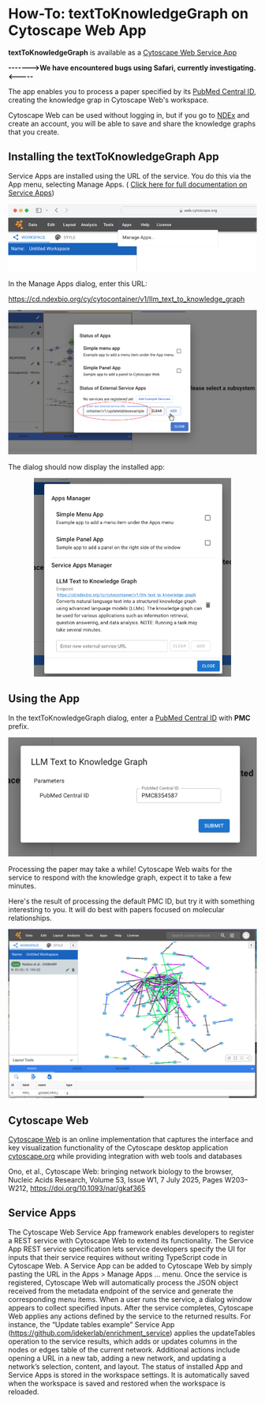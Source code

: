 # How-To: textToKnowledgeGraph on Cytoscape Web App

**textToKnowledgeGraph** is available as a [Cytoscape Web Service App](https://cytoscape-web.readthedocs.io/en/latest/Extending.html#service-apps)

**------->We have encountered bugs using Safari, currently investigating.<-----**

 The app enables you to process a paper specified by its [PubMed Central ID](https://en.wikipedia.org/wiki/PubMed_Central#PMCID), creating the knowledge grap in Cytoscape Web's workspace.

Cytoscape Web can be used without logging in, but if you go to [NDEx](www.ndexbio.org) and create an account, you will be able to save and share the knowledge graphs that you create.

## Installing the textToKnowledgeGraph App

Service Apps are installed using the URL of the service. You do this via the App menu, selecting Manage Apps. (
[Click here for full documentation on Service Apps](https://cytoscape-web.readthedocs.io/en/latest/Extending.html#service-apps))

![apps menu](manage_apps_menu.png)

In the Manage Apps dialog, enter this URL:

https://cd.ndexbio.org/cy/cytocontainer/v1/llm_text_to_knowledge_graph

![apps manager dialog](cytoscape_web_app_manager.png)

The dialog should now display the installed app:
<p align="center">
    <img src="web_manager_with_text2KG.png" alt="Alt text" width="400">
</p>

## Using the App

In the textToKnowledgeGraph dialog, enter a [PubMed Central ID](https://en.wikipedia.org/wiki/PubMed_Central#PMCID) with **PMC** prefix.

![alt text](text2KG_dialog.png)

Processing the paper may take a while! Cytoscape Web waits for the service to respond with the knowledge graph, expect it to take a few minutes.

Here's the result of processing the default PMC ID, but try it with something interesting to you. It will do best with papers focused on molecular relationships.

![alt text](naidoo_kg.png)

## Cytoscape Web

[Cytoscape Web](https://web.cytoscape.org) is an online implementation that captures the interface and key visualization functionality of the Cytoscape desktop application [cytoscape.org](https://cytoscape.org) while providing integration with web tools and databases

Ono, et al., Cytoscape Web: bringing network biology to the browser, Nucleic Acids Research, Volume 53, Issue W1, 7 July 2025, Pages W203–W212, https://doi.org/10.1093/nar/gkaf365

## Service Apps

The Cytoscape Web Service App framework enables developers to register a REST service with Cytoscape Web to extend its functionality. The Service App REST service specification lets service developers specify the UI for inputs that their service requires without writing TypeScript code in Cytoscape Web. A Service App can be added to Cytoscape Web by simply pasting the URL in the Apps > Manage Apps … menu. Once the service is registered, Cytoscape Web will automatically process the JSON object received from the metadata endpoint of the service and generate the corresponding menu items. When a user runs the service, a dialog window appears to collect specified inputs. After the service completes, Cytoscape Web applies any actions defined by the service to the returned results. For instance, the “Update tables example” Service App (https://github.com/idekerlab/enrichment_service) applies the updateTables operation to the service results, which adds or updates columns in the nodes or edges table of the current network. Additional actions include opening a URL in a new tab, adding a new network, and updating a network’s selection, content, and layout. The status of installed App and Service Apps is stored in the workspace settings. It is automatically saved when the workspace is saved and restored when the workspace is reloaded.

